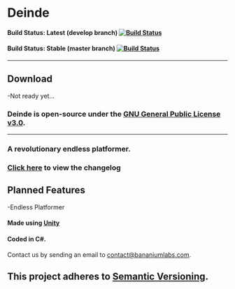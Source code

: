 # Deinde
#### Build Status: Latest (develop branch) [![Build Status](https://travis-ci.org/2TBS/DeindeRunner.svg?branch=master)](https://travis-ci.org/2TBS/Deinde)


#### Build Status: Stable (master branch) [![Build Status](https://travis-ci.org/2TBS/DeindeRunner.svg?branch=develop)](https://travis-ci.org/2TBS/Deinde)

___
## **Download** 
-Not ready yet...

### Deinde is open-source under the [GNU General Public License v3.0](http://www.gnu.org/licenses/gpl-3.0.en.html).
___

### A revolutionary endless platformer.

### [Click here](https://github.com/2TBS/Deinde/blob/master/CHANGELOG.md) to view the changelog

## Planned Features
  -Endless Platformer
  
#### Made using [Unity](https://unity3d.com)

#### Coded in C\#.

Contact us by sending an email to [contact@bananiumlabs.com](mailto:contact@bananiumlabs.com).

## This project adheres to [Semantic Versioning](semver.org).
